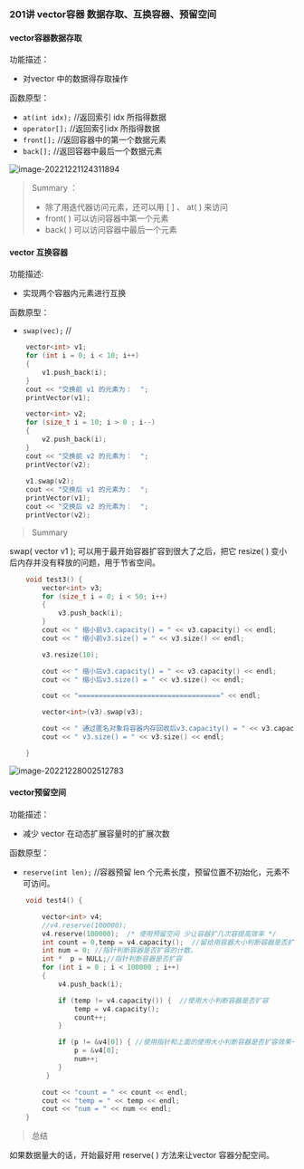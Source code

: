 ### 201讲 vector容器 数据存取、互换容器、预留空间



#### vector容器数据存取

功能描述：

- 对vector 中的数据得存取操作



函数原型：

- `at(int idx);`  //返回索引 idx 所指得数据
- `operator[];`  //返回索引idx 所指得数据
- `front[];`  //返回容器中的第一个数据元素
- `back[];`  //返回容器中最后一个数据元素

![image-20221221124311894](C:\Users\14163\AppData\Roaming\Typora\typora-user-images\image-20221221124311894.png)



> Summary ：
>
> - 除了用迭代器访问元素，还可以用 [ ] 、 at( ) 来访问
> - front( ) 可以访问容器中第一个元素
> - back( ) 可以访问容器中最后一个元素



#### vector 互换容器

功能描述:

- 实现两个容器内元素进行互换

函数原型：

- `swap(vec);` // 



```c++
	vector<int> v1;
	for (int i = 0; i < 10; i++)
	{
		v1.push_back(i);
	}
	cout << "交换前 v1 的元素为：  ";
	printVector(v1);

	vector<int> v2;
	for (size_t i = 10; i > 0 ; i--)
	{
		v2.push_back(i);
	}
	cout << "交换前 v2 的元素为：  ";
	printVector(v2);
	
	v1.swap(v2);
	cout << "交换后 v1 的元素为：  ";
	printVector(v1);
	cout << "交换后 v2 的元素为：  ";
	printVector(v2);
```



> Summary

swap( vector v1 ); 可以用于最开始容器扩容到很大了之后，把它 resize( ) 变小后内存并没有释放的问题，用于节省空间。

```c++
	void test3() {
		vector<int> v3;
		for (size_t i = 0; i < 50; i++)
		{
			v3.push_back(i);
		}
		cout << " 缩小前v3.capacity() = " << v3.capacity() << endl;
		cout << " 缩小前v3.size() = " << v3.size() << endl;

		v3.resize(10);

		cout << " 缩小后v3.capacity() = " << v3.capacity() << endl;
		cout << " 缩小后v3.size() = " << v3.size() << endl;

		cout << "===================================" << endl;

		vector<int>(v3).swap(v3);

		cout << " 通过匿名对象将容器内存回收后v3.capacity() = " << v3.capacity() << endl;
		cout << " v3.size() = " << v3.size() << endl;

	}
```

![image-20221228002512783](C:\Users\14163\Desktop\C++学习笔记\image-20221228002512783.png)





#### vector预留空间

功能描述：

- 减少 vector 在动态扩展容量时的扩展次数



函数原型：

- `reserve(int len);`  //容器预留 len 个元素长度，预留位置不初始化，元素不可访问。

```c++
	void test4() {

		vector<int> v4;
		//v4.reserve(100000);
		v4.reserve(100000);  /* 使用预留空间 少让容器扩几次容提高效率 */
		int count = 0,temp = v4.capacity();  //留给用容器大小判断容器是否扩容使用。
		int num = 0; //指针判断容器是否扩容的计数。
		int *  p = NULL;//指针判断容器是否扩容
		for (int i = 0 ; i < 100000 ; i++)
		{
			v4.push_back(i);

			if (temp != v4.capacity()) {  //使用大小判断容器是否扩容
				temp = v4.capacity();
				count++;
			}

			if (p != &v4[0]) { //使用指针和上面的使用大小判断容器是否扩容效果一样。
				p = &v4[0];
				num++;
			}
		 }

		cout << "count = " << count << endl;
		cout << "temp = " << temp << endl;
		cout << "num = " << num << endl;
	}
```



> 总结

如果数据量大的话，开始最好用 reserve( ) 方法来让vector 容器分配空间。

































